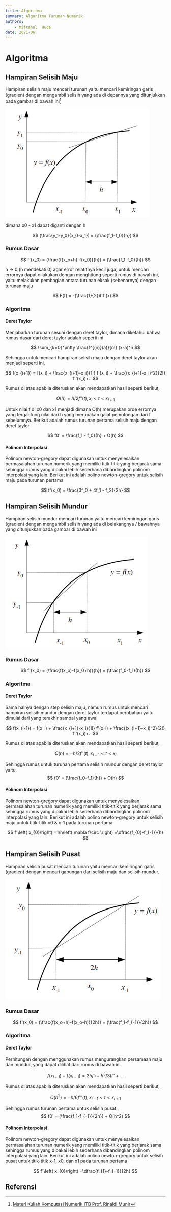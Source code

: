 ```yaml
---
title: Algoritma
summary: Algoritma Turunan Numerik
authors:
    - Miftahul  Huda
date: 2021-06
---
```


# Algoritma

## Hampiran Selisih Maju  

Hampiran selisih maju mencari turunan yaitu mencari kemiringan garis (gradien) dengan mengambil selisih yang ada di depannya yang ditunjukkan pada gambar di bawah ini[^1]

![Grafik Hampiran Selisih Maju](./assets/1.png)

dimana x0 - x1 dapat diganti dengan h

$$
(\frac{y_1-y_0}{x_0-x_1}) = (\frac{f_1-f_0}{h})
$$


### Rumus Dasar

$$
f'(x_0) = (\frac{f(x_o+h)-f(x_0)}{h}) = (\frac{f_1-f_0}{h})
$$

h -> 0 (h mendekati 0) agar error relatifnya kecil juga, untuk mencari errornya dapat dilakukan dengan menghitung seperti rumus di bawah ini, yaitu melakukan pembagian antara turunan eksak (sebenarnya) dengan turunan maju

$$
E(f) = -(\frac{1}{2})hf'(x)
$$


### Algoritma

#### Deret Taylor
Menjabarkan turunan sesuai dengan deret taylor, dimana diketahui bahwa rumus dasar dari deret taylor adalah seperti ini

$$
\sum_{k=0}^\infty \frac{f^{(n)}(a)}{n!} (x-a)^n
$$

Sehingga untuk mencari hampiran selisih maju dengan deret taylor akan menjadi seperti ini,

$$
f(x_{i+1}) = f(x_i) + \frac{x_{i+1}-x_i}{1!} f'(x_i) + \frac{(x_{i+1}-x_i)^2}{2!} f''(x_i)+..
$$

Rumus di atas apabila diteruskan akan mendapatkan hasil seperti berikut,

$$
O(h) = h/2 f'' (t), x_i<t<x_{i+1}
$$

Untuk nilai f di x0 dan x1 menjadi dimana O(h) merupakan orde errornya yang tergantung nilai dari h yang merupakan galat pemotongan dari f sebelumnya. Berikut adalah rumus turunan pertama selisih maju dengan deret taylor

$$
f0' = \frac{f_1 - f_0}{h} + O(h)
$$


#### Polinom Interpolasi

Polinom newton-gregory dapat digunakan untuk menyelesaikan permasalahan turunan numerik yang memiliki titik-titik yang berjarak sama sehingga rumus yang dipakai lebih sederhana dibandingkan polinom interpolasi yang lain. Berikut ini adalah polino newton-gregory untuk selisih maju pada turunan pertama

$$
f'(x_0) = \frac{3f_0 + 4f_1 - f_2}{2h}
$$

## Hampiran Selisih Mundur

Hampiran selisih mundur mencari turunan yaitu mencari kemiringan garis (gradien) dengan mengambil selisih yang ada di belakangnya / bawahnya yang ditunjukkan pada gambar di bawah ini

![Grafik Hampiran Selisih Maju](./assets/2.png)

### Rumus Dasar

$$
f'(x_0) = (\frac{f(x_o)-f(x_0+h)}{h}) = (\frac{f_0-f_1}{h})
$$

### Algoritma

#### Deret Taylor

Sama halnya dengan step selisih maju, namun rumus untuk mencari hampiran selisih mundur dengan deret taylor terdapat perubahan yaitu dimulai dari yang terakhir sampai yang awal

$$
f(x_{i-1}) = f(x_i) + \frac{x_{i+1}-x_i}{1!} f'(x_i) + \frac{(x_{i+1}-x_i)^2}{2!} f''(x_i)+..
$$

Rumus di atas apabila diteruskan akan mendapatkan hasil seperti berikut,

$$
O(h) = -h/2 f'' (t), x_{i-1}<t<x_{i}
$$

Sehingga rumus untuk turunan pertama selisih mundur dengan deret taylor yaitu,
$$
f0' = (\frac{f_0-f_1}{h}) + O(h)
$$

#### Polinom Interpolasi

Polinom newton-gregory dapat digunakan untuk menyelesaikan permasalahan turunan numerik yang memiliki titik-titik yang berjarak sama sehingga rumus yang dipakai lebih sederhana dibandingkan polinom interpolasi yang lain. Berikut ini adalah polino newton-gregory untuk selisih maju untuk titik-titik x0 & x-1 pada turunan pertama

$$
f'\left( x_{0}\right) =1/h\left( \nabla f\circ \right) =\dfrac{f_{0}-f_{-1}}{h}
$$

## Hampiran Selisih Pusat

Hampiran selisih pusat mencari turunan yaitu mencari kemiringan garis (gradien) dengan mencari gabungan dari selisih maju dan selisih mundur. 


![Grafik Hampiran Selisih Maju](./assets/3.png)

### Rumus Dasar

$$
f'(x_0) = (\frac{f(x_o+h)-f(x_o-h)}{2h}) = (\frac{f_1-f_{-1}}{2h})
$$

### Algoritma

#### Deret Taylor

Perhitungan dengan menggunakan rumus mengurangkan persamaan maju dan mundur, yang dapat dilihat dari rumus di bawah ini

$$
f(x_{i+1})-f(x_{i-1}) = 2hf'_i + h^3/3 fi'' + ...
$$

Rumus di atas apabila diteruskan akan mendapatkan hasil seperti berikut,

$$
O(h^2) = -h/6 f'''(t), x_{i-1}<t<x_{i+1}
$$

Sehingga rumus turunan pertama untuk selisih pusat ,
$$
f0' = (\frac{f_1-f_{-1}}{2h}) + O(h^2)
$$

#### Polinom Interpolasi

Polinom newton-gregory dapat digunakan untuk menyelesaikan permasalahan turunan numerik yang memiliki titik-titik yang berjarak sama sehingga rumus yang dipakai lebih sederhana dibandingkan polinom interpolasi yang lain. Berikut ini adalah polino newton-gregory untuk selisih pusat untuk titik-titik x-1, x0, dan x1 pada turunan pertama

$$
f'\left( x_{0}\right) =\dfrac{f_{1}-f_{-1}}{2h}
$$



## Referensi

[^1]: [Materi Kuliah Komputasi Numerik ITB Prof. Rinaldi Munir](https://informatika.stei.itb.ac.id/~rinaldi.munir/MetNum/2010-2011/Turunan%20Numerik.pdf) 